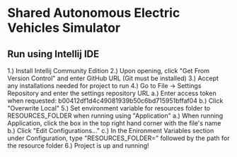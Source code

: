 # Shared Autonomous Electric Vehicles Simulator

## Run using Intellij IDE

1.) Install Intellij Community Edition
2.) Upon opening, click "Get From Version Control" and enter GitHub URL (Git must be installed)
3.) Accept any installations needed for project to run
4.) Go to File -> Settings Repository and enter the settings repository URL 
    a.) Enter access token when requested: b00412df1d4c49081939b50c6bd715951bffaf04
    b.) Click "Overwrite Local"
5.) Set environment variable for resources folder to RESOURCES_FOLDER when running using "Application"
    a.) When running Application, click the box in the top right hand corner with the file's name
    b.) Click "Edit Configurations..."
    c.) In the Enironment Variables section under Configuration, type "RESOURCES_FOLDER=" followed by the path for the resource folder
6.) Project is up and running!
